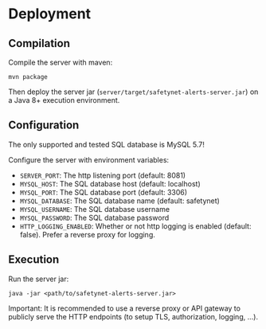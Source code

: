 # Deployment

## Compilation

Compile the server with maven:
```
mvn package
```

Then deploy the server jar (`server/target/safetynet-alerts-server.jar`) on a
Java 8+ execution environment.

## Configuration

The only supported and tested SQL database is MySQL 5.7!

Configure the server with environment variables:
- `SERVER_PORT`: The http listening port (default: 8081)
- `MYSQL_HOST`: The SQL database host (default: localhost)
- `MYSQL_PORT`: The SQL database port (default: 3306)
- `MYSQL_DATABASE`: The SQL database name (default: safetynet)
- `MYSQL_USERNAME`: The SQL database username
- `MYSQL_PASSWORD`: The SQL database password
- `HTTP_LOGGING_ENABLED`: Whether or not http logging is enabled (default: false).
  Prefer a reverse proxy for logging.

## Execution

Run the server jar:
```
java -jar <path/to/safetynet-alerts-server.jar>
```

Important: It is recommended to use a reverse proxy or API gateway to publicly
serve the HTTP endpoints (to setup TLS, authorization, logging, ...).
